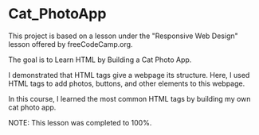 # Cat_PhotoApp

This project is based on a lesson under the "Responsive Web Design" lesson offered by freeCodeCamp.org.

The goal is to Learn HTML by Building a Cat Photo App.

I demonstrated that HTML tags give a webpage its structure. Here, I used HTML tags to add photos, buttons, and other elements to this webpage.

In this course, I learned the most common HTML tags by building my own cat photo app.

NOTE:  This lesson was completed to 100%.
